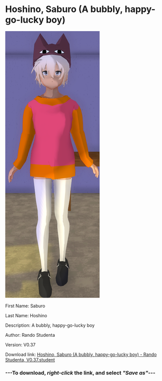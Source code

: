 # Hoshino, Saburo (A bubbly, happy-go-lucky boy)

<img src = "https://raw.githubusercontent.com/Arbiter1223/Daigaku-Gurashi-Custom-Students/master/Students/Files/Hoshino%2C%20Saburo%20(A%20bubbly%2C%20happy-go-lucky%20boy).png">

First Name: Saburo

Last Name: Hoshino

Description: A bubbly, happy-go-lucky boy

Author: Rando Studenta

Version: V0.37

Download link: <a href="https://raw.githubusercontent.com/Arbiter1223/Daigaku-Gurashi-Custom-Students/master/Students/Files/Hoshino%2C%20Saburo%20(A%20bubbly%2C%20happy-go-lucky%20boy)%20-%20Rando%20Studenta%2C%20V0.37.student">Hoshino, Saburo (A bubbly, happy-go-lucky boy) - Rando Studenta, V0.37.student</a>

### ---**To download, _right-click_ the link, and select _"Save as"_**---
